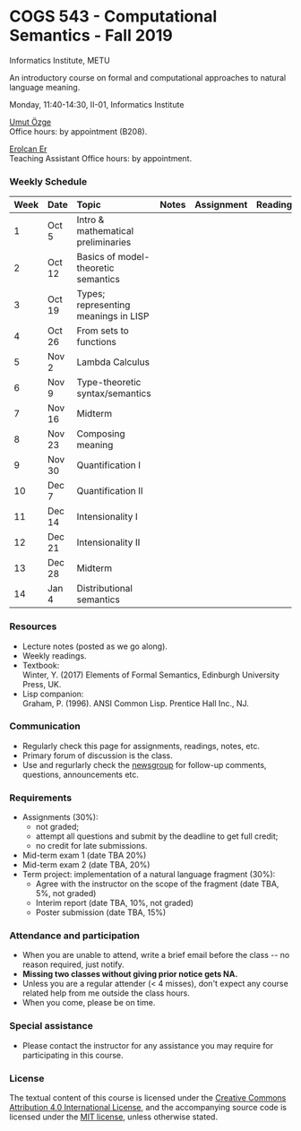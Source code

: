 # COGS 543 - Computational Semantics - Fall 2019

Informatics Institute, METU

An introductory course on formal and computational approaches to natural language meaning.

Monday, 11:40-14:30, II-01, Informatics Institute

[Umut Özge](https://umutozge.github.io)  
Office hours: by appointment (B208).

[Erolcan Er]()  
Teaching Assistant 
Office hours: by appointment.

### Weekly Schedule

|Week| Date   | Topic | Notes |  Assignment | Reading |
:---|:---|:---|:---|:---|:---
1   | Oct 5  | Intro & mathematical preliminaries  | 
2   | Oct 12 | Basics of model-theoretic semantics | | | |
3   | Oct 19 | Types; representing meanings in LISP| | | |
4   | Oct 26 | From sets to functions | |||
5   | Nov 2  | Lambda Calculus  | <!--[MT semantics](notes/10_model-theoretic-semantics.pdf)  Sec. 1-3 --> |<!-- [A04](assignments/cogs543-assignment-04.pdf) -->|<!--  Winter (2016), pp. 64-72 -->|
6   | Nov 9  | Type-theoretic syntax/semantics |   | <!---[A05](assignments/cogs543-assignment-05.pdf) -->
7   | Nov 16 | Midterm                             |
8   | Nov 23 | Composing meaning |                 | <!---[A06](assignments/cogs543-assignment-06.pdf)-->
9   | Nov 30 | Quantification I |                  | <!---[A07](assignments/cogs543-assignment-07.pdf)-->
10  | Dec 7  | Quantification II |                 | 
11  | Dec 14 | Intensionality I  |                 | <!---[A09](assignments/cogs543-assignment-09.pdf)-->
12  | Dec 21 | Intensionality II |                 | <!---[A10](assignments/cogs543-assignment-10.pdf)-->
13  | Dec 28 | Midterm |                           | <!---[A11](assignments/cogs543-assignment-11.pdf)-->
14  | Jan 4  | Distributional semantics|           | <!---[A12](assignments/cogs543-assignment-12.pdf)-->

### Resources 

* Lecture notes (posted as we go along).
* Weekly readings.
* Textbook:  
	Winter, Y. (2017) Elements of Formal Semantics, Edinburgh University Press, UK.
* Lisp companion:  
	Graham, P. (1996). ANSI Common Lisp. Prentice Hall Inc., NJ.

### Communication

* Regularly check this page for assignments, readings, notes, etc.
* Primary forum of discussion is the class.
* Use and regurlarly check the [newsgroup](https://groups.google.com/forum/#!forum/metu-cogs-543-computational-semantics) for follow-up comments, questions, announcements etc.

### Requirements

* Assignments (30%):
	* not graded;
	* attempt all questions and submit by the deadline to get full credit;
	* no credit for late submissions.
* Mid-term exam 1 (date TBA 20%)
* Mid-term exam 2 (date TBA, 20%)
* Term project: implementation of a natural language fragment (30%):
	* Agree with the instructor on the scope of the fragment (date TBA, 5%, not graded)
	* Interim report (date TBA, 10%, not graded)
	* Poster submission (date TBA, 15%)

### Attendance and participation

* When you are unable to attend, write a brief email before the class -- no reason required, just notify.
* **Missing two classes without giving prior notice gets NA.**
* Unless you are a regular attender (< 4 misses), don't expect any course related help from me outside the class hours.
* When you come, please be on time.

### Special assistance

* Please contact the instructor for any assistance you may require for participating in this course.

### License
The textual content of this course is licensed under the [Creative Commons Attribution 4.0 International License](https://creativecommons.org/licenses/by/4.0/), and the accompanying source code is licensed under the [MIT license](http://opensource.org/licenses/mit-license.php), unless otherwise stated.
